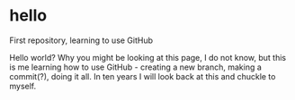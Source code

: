 # hello
First repository, learning to use GitHub

Hello world? Why you might be looking at this page, I do not know, but this is me learning how to use GitHub - creating a new branch, making a commit(?), doing it all. In ten years I will look back at this and chuckle to myself.
